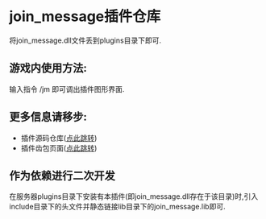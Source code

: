 # join_message插件仓库
将join_message.dll文件丢到plugins目录下即可.

## 游戏内使用方法:
输入指令 /jm 即可调出插件图形界面.

## 更多信息请移步:
- 插件源码仓库([点此跳转](https://github.com/LymoProjects/joinMessage))
- 插件齿包页面([点此跳转](https://registry.litebds.com/#/join_message))

## 作为依赖进行二次开发
在服务器plugins目录下安装有本插件(即join_message.dll存在于该目录)时,引入include目录下的头文件并静态链接lib目录下的join_message.lib即可.
